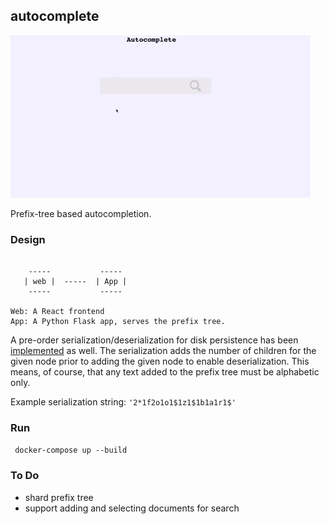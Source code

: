 autocomplete
---
![](./prefixtrie.gif)


Prefix-tree based autocompletion.


### Design

```

    -----           -----
   | web |  -----  | App |
    -----           -----
    
Web: A React frontend
App: A Python Flask app, serves the prefix tree.    

```

A pre-order serialization/deserialization for disk persistence has 
been [implemented](https://github.com/redwrasse/autocomplete/blob/b758c5fe71efbb29fc9ad14bad7bcf2b76cfd549/app/trie.py#L69-L106) as well. The serialization adds the number of children for the given 
node prior to adding the given node to enable deserialization. This means, of course, 
that any text added to the prefix tree must be alphabetic only.

Example serialization string: `'2*1f2o1o1$1z1$1b1a1r1$'`
 

### Run

``` docker-compose up --build```


### To Do
* shard prefix tree
* support adding and selecting documents for search


